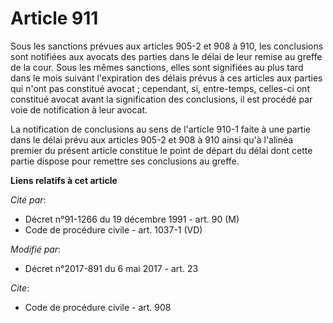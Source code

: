 # Article 911

Sous les sanctions prévues aux articles 905-2 et 908 à 910, les conclusions sont notifiées aux avocats des parties dans le
délai de leur remise au greffe de la cour. Sous les mêmes sanctions, elles sont signifiées au plus tard dans le mois suivant
l'expiration des délais prévus à ces articles aux parties qui n'ont pas constitué avocat ; cependant, si, entre-temps,
celles-ci ont constitué avocat avant la signification des conclusions, il est procédé par voie de notification à leur avocat.

La notification de conclusions au sens de l'article 910-1 faite à une partie dans le délai prévu aux articles 905-2 et 908 à
910 ainsi qu'à l'alinéa premier du présent article constitue le point de départ du délai dont cette partie dispose pour
remettre ses conclusions au greffe.

**Liens relatifs à cet article**

_Cité par_:

  - Décret n°91-1266 du 19 décembre 1991 - art. 90 (M)
  - Code de procédure civile - art. 1037-1 (VD)

_Modifié par_:

  - Décret n°2017-891 du 6 mai 2017 - art. 23

_Cite_:

  - Code de procédure civile - art. 908
